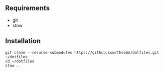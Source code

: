 ## Requirements

- git
- stow

## Installation

``` shell
git clone --recurse-submodules https://github.com/thezbm/dotfiles.git ~/dotfiles
cd ~/dotfiles
stow .
```
